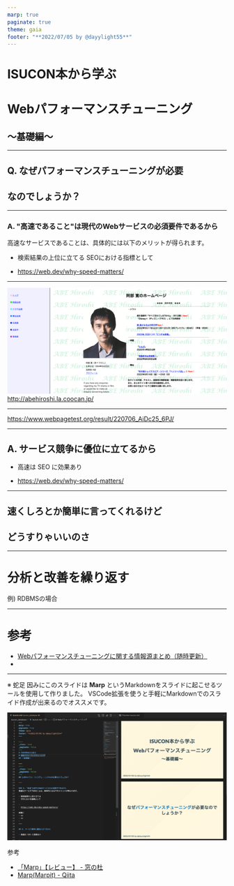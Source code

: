 ```yaml
---
marp: true
paginate: true
theme: gaia
footer: "**2022/07/05 by @dayylight55**"
---
```


<!--
_class: lead
_paginate: false
-->
# ISUCON本から学ぶ
# Webパフォーマンスチューニング
## 〜基礎編〜

---
<!--
_class: lead
_paginate: false
-->
## Q. なぜ**パフォーマンスチューニング**が必要
## なのでしょうか？

---

### A. "高速であること"は現代のWebサービスの必須要件であるから
高速なサービスであることは、具体的には以下のメリットが得られます。

- 検索結果の上位に立てる
  SEOにおける指標として

- 
  https://web.dev/why-speed-matters/

---

![height:380](img/abe_hp.png)
http://abehiroshi.la.coocan.jp/


---

https://www.webpagetest.org/result/220706_AiDc25_6PJ/

---

## A. サービス競争に優位に立てるから

- 高速は SEO に効果あり

- 
  https://web.dev/why-speed-matters/

---
<!--
_class: lead
_paginate: false
-->
## 速くしろとか簡単に言ってくれるけど
## どうすりゃいいのさ

---

# **分析と改善**を繰り返す

例) RDBMSの場合

---
# 参考

- [Webパフォーマンスチューニングに関する情報源まとめ（随時更新）](https://zenn.dev/sugamaan/articles/4e57703fe661bb)
- 

---
※ 蛇足
因みにこのスライドは **Marp** というMarkdownをスライドに起こせるツールを使用して作りました。
VSCode拡張を使うと手軽にMarkdownでのスライド作成が出来るのでオススメです。

![bg right:40% height:280](img/marp_intro.png)

参考
- [「Marp」【レビュー】 - 窓の杜](https://forest.watch.impress.co.jp/docs/review/1422278.html)
- [Marp(Marpit) - Qiita](https://qiita.com/takeshisakuma/items/5a61e6eac123d28602fb)
